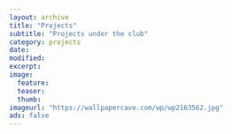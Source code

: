 ```yaml
---
layout: archive
title: "Projects"
subtitle: "Projects under the club"
category: projects
date:
modified:
excerpt:
image:
  feature: 
  teaser: 
  thumb:
imageurl: "https://wallpapercave.com/wp/wp2163562.jpg"
ads: false  
---
```

